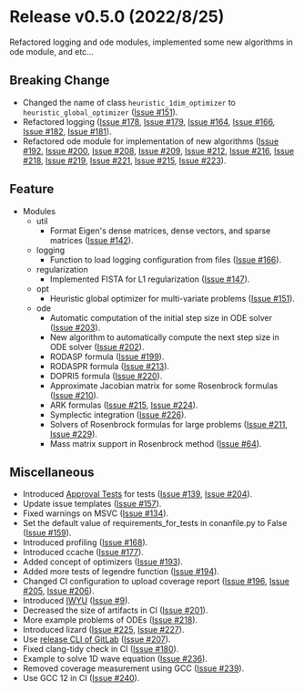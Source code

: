 # Release v0.5.0 (2022/8/25)

Refactored logging and ode modules, implemented some new algorithms in ode module, and etc...

## Breaking Change

- Changed the name of class `heuristic_1dim_optimizer` to `heuristic_global_optimizer` ([Issue #151](https://gitlab.com/MusicScience37Projects/numerical-analysis/numerical-collection-cpp/-/merge_requests/151)).
- Refactored logging ([Issue #178](https://gitlab.com/MusicScience37Projects/numerical-analysis/numerical-collection-cpp/-/issues/178), [Issue #179](https://gitlab.com/MusicScience37Projects/numerical-analysis/numerical-collection-cpp/-/issues/179), [Issue #164](https://gitlab.com/MusicScience37Projects/numerical-analysis/numerical-collection-cpp/-/issues/164), [Issue #166](https://gitlab.com/MusicScience37Projects/numerical-analysis/numerical-collection-cpp/-/issues/166), [Issue #182](https://gitlab.com/MusicScience37Projects/numerical-analysis/numerical-collection-cpp/-/issues/182), [Issue #181](https://gitlab.com/MusicScience37Projects/numerical-analysis/numerical-collection-cpp/-/issues/181)).
- Refactored ode module for implementation of new algorithms ([Issue #192](https://gitlab.com/MusicScience37Projects/numerical-analysis/numerical-collection-cpp/-/issues/192), [Issue #200](https://gitlab.com/MusicScience37Projects/numerical-analysis/numerical-collection-cpp/-/issues/200), [Issue #208](https://gitlab.com/MusicScience37Projects/numerical-analysis/numerical-collection-cpp/-/issues/208), [Issue #209](https://gitlab.com/MusicScience37Projects/numerical-analysis/numerical-collection-cpp/-/issues/209), [Issue #212](https://gitlab.com/MusicScience37Projects/numerical-analysis/numerical-collection-cpp/-/issues/212), [Issue #216](https://gitlab.com/MusicScience37Projects/numerical-analysis/numerical-collection-cpp/-/issues/216), [Issue #218](https://gitlab.com/MusicScience37Projects/numerical-analysis/numerical-collection-cpp/-/issues/218), [Issue #219](https://gitlab.com/MusicScience37Projects/numerical-analysis/numerical-collection-cpp/-/issues/219), [Issue #221](https://gitlab.com/MusicScience37Projects/numerical-analysis/numerical-collection-cpp/-/issues/221), [Issue #215](https://gitlab.com/MusicScience37Projects/numerical-analysis/numerical-collection-cpp/-/issues/215), [Issue #223](https://gitlab.com/MusicScience37Projects/numerical-analysis/numerical-collection-cpp/-/issues/223)).

## Feature

- Modules
  - util
    - Format Eigen's dense matrices, dense vectors, and sparse matrices ([Issue #142](https://gitlab.com/MusicScience37Projects/numerical-analysis/numerical-collection-cpp/-/issues/142)).
  - logging
    - Function to load logging configuration from files ([Issue #166](https://gitlab.com/MusicScience37Projects/numerical-analysis/numerical-collection-cpp/-/issues/166)).
  - regularization
    - Implemented FISTA for L1 regularization ([Issue #147](https://gitlab.com/MusicScience37Projects/numerical-analysis/numerical-collection-cpp/-/issues/147)).
  - opt
    - Heuristic global optimizer for multi-variate problems ([Issue #151](https://gitlab.com/MusicScience37Projects/numerical-analysis/numerical-collection-cpp/-/merge_requests/151)).
  - ode
    - Automatic computation of the initial step size in ODE solver ([Issue #203](https://gitlab.com/MusicScience37Projects/numerical-analysis/numerical-collection-cpp/-/issues/203)).
    - New algorithm to automatically compute the next step size in ODE solver ([Issue #202](https://gitlab.com/MusicScience37Projects/numerical-analysis/numerical-collection-cpp/-/issues/202)).
    - RODASP formula ([Issue #199](https://gitlab.com/MusicScience37Projects/numerical-analysis/numerical-collection-cpp/-/issues/199)).
    - RODASPR formula ([Issue #213](https://gitlab.com/MusicScience37Projects/numerical-analysis/numerical-collection-cpp/-/issues/213)).
    - DOPRI5 formula ([Issue #220](https://gitlab.com/MusicScience37Projects/numerical-analysis/numerical-collection-cpp/-/issues/220)).
    - Approximate Jacobian matrix for some Rosenbrock formulas ([Issue #210](https://gitlab.com/MusicScience37Projects/numerical-analysis/numerical-collection-cpp/-/issues/210)).
    - ARK formulas ([Issue #215](https://gitlab.com/MusicScience37Projects/numerical-analysis/numerical-collection-cpp/-/issues/215), [Issue #224](https://gitlab.com/MusicScience37Projects/numerical-analysis/numerical-collection-cpp/-/issues/224)).
    - Symplectic integration ([Issue #226](https://gitlab.com/MusicScience37Projects/numerical-analysis/numerical-collection-cpp/-/issues/226)).
    - Solvers of Rosenbrock formulas for large problems ([Issue #211](https://gitlab.com/MusicScience37Projects/numerical-analysis/numerical-collection-cpp/-/issues/211), [Issue #229](https://gitlab.com/MusicScience37Projects/numerical-analysis/numerical-collection-cpp/-/issues/229)).
    - Mass matrix support in Rosenbrock method ([Issue #64](https://gitlab.com/MusicScience37Projects/numerical-analysis/numerical-collection-cpp/-/issues/64)).

## Miscellaneous

- Introduced [Approval Tests](https://approvaltests.com/) for tests ([Issue #139](https://gitlab.com/MusicScience37Projects/numerical-analysis/numerical-collection-cpp/-/issues/139), [Issue #204](https://gitlab.com/MusicScience37Projects/numerical-analysis/numerical-collection-cpp/-/issues/204)).
- Update issue templates ([Issue #157](https://gitlab.com/MusicScience37Projects/numerical-analysis/numerical-collection-cpp/-/issues/157)).
- Fixed warnings on MSVC ([Issue #134](https://gitlab.com/MusicScience37Projects/numerical-analysis/numerical-collection-cpp/-/issues/134)).
- Set the default value of requirements_for_tests in conanfile.py to False ([Issue #159](https://gitlab.com/MusicScience37Projects/numerical-analysis/numerical-collection-cpp/-/issues/159)).
- Introduced profiling ([Issue #168](https://gitlab.com/MusicScience37Projects/numerical-analysis/numerical-collection-cpp/-/issues/168)).
- Introduced ccache ([Issue #177](https://gitlab.com/MusicScience37Projects/numerical-analysis/numerical-collection-cpp/-/issues/177)).
- Added concept of optimizers ([Issue #193](https://gitlab.com/MusicScience37Projects/numerical-analysis/numerical-collection-cpp/-/issues/193)).
- Added more tests of legendre function ([Issue #194](https://gitlab.com/MusicScience37Projects/numerical-analysis/numerical-collection-cpp/-/issues/194)).
- Changed CI configuration to upload coverage report ([Issue #196](https://gitlab.com/MusicScience37Projects/numerical-analysis/numerical-collection-cpp/-/issues/196), [Issue #205](https://gitlab.com/MusicScience37Projects/numerical-analysis/numerical-collection-cpp/-/issues/205), [Issue #206](https://gitlab.com/MusicScience37Projects/numerical-analysis/numerical-collection-cpp/-/issues/206)).
- Introduced [IWYU](https://github.com/include-what-you-use/include-what-you-use/) ([Issue #9](https://gitlab.com/MusicScience37Projects/numerical-analysis/numerical-collection-cpp/-/issues/9)).
- Decreased the size of artifacts in CI ([Issue #201](https://gitlab.com/MusicScience37Projects/numerical-analysis/numerical-collection-cpp/-/issues/201)).
- More example problems of ODEs ([Issue #218](https://gitlab.com/MusicScience37Projects/numerical-analysis/numerical-collection-cpp/-/issues/218)).
- Introduced lizard ([Issue #225](https://gitlab.com/MusicScience37Projects/numerical-analysis/numerical-collection-cpp/-/issues/225), [Issue #227](https://gitlab.com/MusicScience37Projects/numerical-analysis/numerical-collection-cpp/-/issues/227)).
- Use [release CLI of GitLab](https://docs.gitlab.com/ee/user/project/releases/release_cli.html) ([Issue #207](https://gitlab.com/MusicScience37Projects/numerical-analysis/numerical-collection-cpp/-/issues/207)).
- Fixed clang-tidy check in CI ([Issue #180](https://gitlab.com/MusicScience37Projects/numerical-analysis/numerical-collection-cpp/-/issues/180)).
- Example to solve 1D wave equation ([Issue #236](https://gitlab.com/MusicScience37Projects/numerical-analysis/numerical-collection-cpp/-/issues/236)).
- Removed coverage measurement using GCC ([Issue #239](https://gitlab.com/MusicScience37Projects/numerical-analysis/numerical-collection-cpp/-/issues/239)).
- Use GCC 12 in CI ([Issue #240](https://gitlab.com/MusicScience37Projects/numerical-analysis/numerical-collection-cpp/-/issues/240)).
